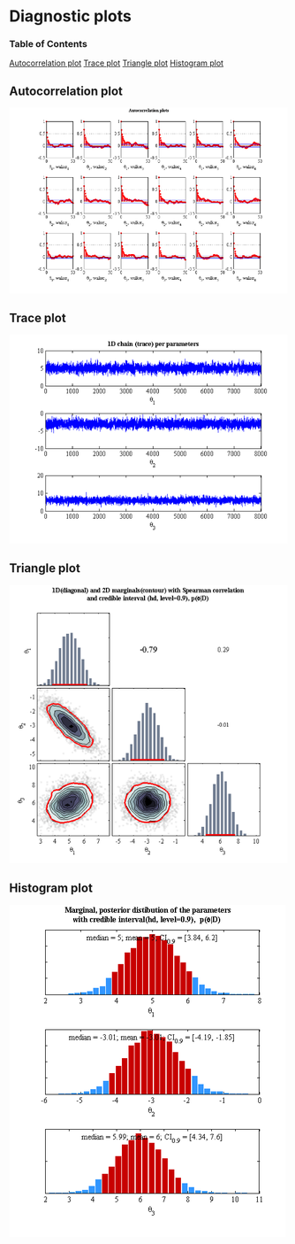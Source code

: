 
Diagnostic plots
=================

### Table of Contents
[Autocorrelation plot](#autocorrelation-plot)
[Trace plot](#trace-plot)
[Triangle plot](#triangle-plot)
[Histogram plot](#histogram-plot)

Autocorrelation plot
--------------------
![autocorr_01]

Trace plot
----------
![trace_01]

Triangle plot
-------------
![triangle_01]

Histogram plot
--------------
![1Dhist_01]

[autocorr_01]: https://github.com/rozsasarpi/gwmcmc/blob/master/doc/autocorrelation_plot_sample_01.png "autocorrelation plot"
[trace_01]: https://github.com/rozsasarpi/gwmcmc/blob/master/doc/trace_plot_sample_01.png "trace plot"
[triangle_01]: https://github.com/rozsasarpi/gwmcmc/blob/master/doc/triangle_plot_sample_01.png "triangle plot"
[1Dhist_01]: https://github.com/rozsasarpi/gwmcmc/blob/master/doc/1D_marginal_plot_sample_01.png "1D posterior marginal plot"
